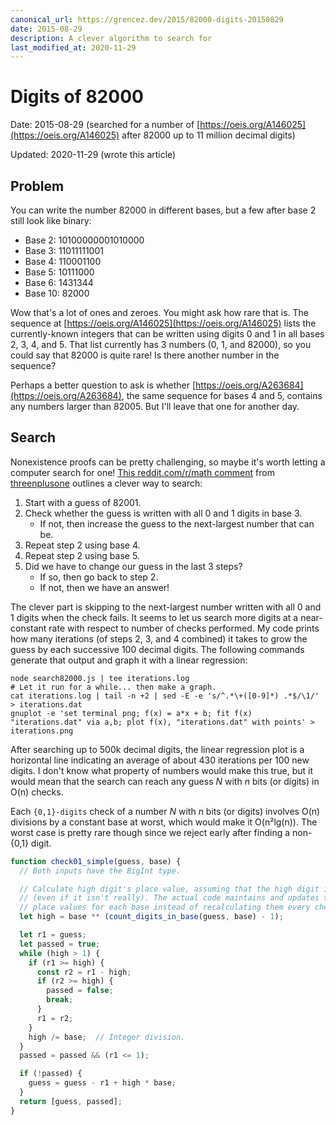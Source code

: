 ```yaml
---
canonical_url: https://grencez.dev/2015/82000-digits-20150829
date: 2015-08-29
description: A clever algorithm to search for
last_modified_at: 2020-11-29
---
```


# Digits of 82000

Date: 2015-08-29 (searched for a number of [https://oeis.org/A146025](https://oeis.org/A146025) after 82000 up to 11 million decimal digits)

Updated: 2020-11-29 (wrote this article)

## Problem

You can write the number 82000 in different bases, but a few after base 2 still look like binary:

* Base 2: 10100000001010000
* Base 3: 11011111001
* Base 4: 110001100
* Base 5: 10111000
* Base 6: 1431344
* Base 10: 82000

Wow that's a lot of ones and zeroes.
You might ask how rare that is.
The sequence at [https://oeis.org/A146025](https://oeis.org/A146025) lists the currently-known integers that can be written using digits 0 and 1 in all bases 2, 3, 4, and 5.
That list currently has 3 numbers (0, 1, and 82000), so you could say that 82000 is quite rare!
Is there another number in the sequence?

Perhaps a better question to ask is whether [https://oeis.org/A263684](https://oeis.org/A263684), the same sequence for bases 4 and 5, contains any numbers larger than 82005.
But I'll leave that one for another day.

## Search

Nonexistence proofs can be pretty challenging, so maybe it's worth letting a computer search for one!
[This reddit.com/r/math comment](https://www.reddit.com/r/math/comments/36jq0k/a_curious_property_of_82000/crf0pkn) from [threenplusone](https://www.reddit.com/user/threenplusone/) outlines a clever way to search:

1. Start with a guess of 82001.
2. Check whether the guess is written with all 0 and 1 digits in base 3.
   * If not, then increase the guess to the next-largest number that can be.
3. Repeat step 2 using base 4.
4. Repeat step 2 using base 5.
5. Did we have to change our guess in the last 3 steps?
   * If so, then go back to step 2.
   * If not, then we have an answer!

The clever part is skipping to the next-largest number written with all 0 and 1 digits when the check fails.
It seems to let us search more digits at a near-constant rate with respect to number of checks performed.
My code prints how many iterations (of steps 2, 3, and 4 combined) it takes to grow the guess by each successive 100 decimal digits.
The following commands generate that output and graph it with a linear regression:

```shell
node search82000.js | tee iterations.log
# Let it run for a while... then make a graph.
cat iterations.log | tail -n +2 | sed -E -e 's/^.*\+([0-9]*) .*$/\1/' > iterations.dat
gnuplot -e 'set terminal png; f(x) = a*x + b; fit f(x) "iterations.dat" via a,b; plot f(x), "iterations.dat" with points' > iterations.png
```

After searching up to 500k decimal digits, the linear regression plot is a horizontal line indicating an average of about 430 iterations per 100 new digits.
I don't know what property of numbers would make this true, but it would mean that the search can reach any guess *N* with *n* bits (or digits) in O(n) checks.

Each `{0,1}-digits` check of a number *N* with *n* bits (or digits) involves O(n) divisions by a constant base at worst, which would make it O(n&sup2;lg(n)).
The worst case is pretty rare though since we reject early after finding a non-{0,1} digit.

```javascript
function check01_simple(guess, base) {
  // Both inputs have the BigInt type.

  // Calculate high digit's place value, assuming that the high digit is 1
  // (even if it isn't really). The actual code maintains and updates these
  // place values for each base instead of recalculating them every check.
  let high = base ** (count_digits_in_base(guess, base) - 1);

  let r1 = guess;
  let passed = true;
  while (high > 1) {
    if (r1 >= high) {
      const r2 = r1 - high;
      if (r2 >= high) {
        passed = false;
        break;
      }
      r1 = r2;
    }
    high /= base;  // Integer division.
  }
  passed = passed && (r1 <= 1);

  if (!passed) {
    guess = guess - r1 + high * base;
  }
  return [guess, passed];
}
```

